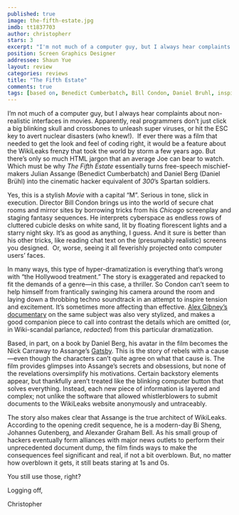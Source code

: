 ```yaml
---
published: true
image: the-fifth-estate.jpg
imdb: tt1837703
author: christopherr 
stars: 3
excerpt: "I'm not much of a computer guy, but I always hear complaints about non-realistic interfaces in movies."
position: Screen Graphics Designer
addressee: Shaun Yue
layout: review
categories: reviews
title: "The Fifth Estate"
comments: true
tags: [based on, Benedict Cumberbatch, Bill Condon, Daniel Bruhl, inspired by, Julian assange, the fifth estate, thriller, true events, true story, Uncategorized, wikileaks]
---
```

<p>I&rsquo;m not much of a computer guy, but I always hear complaints about non-realistic interfaces in movies. Apparently, real programmers don&rsquo;t just click a big blinking skull and crossbones to unleash super viruses, or hit the ESC key to avert nuclear disasters (who knew!).&nbsp; If ever there was a film that needed to get the look and feel of coding right, it would be a feature about the WikiLeaks frenzy that took the world by storm a few years ago. But there&rsquo;s only so much HTML jargon that an average Joe can bear to watch. Which must be why <em>The Fifth Estate</em> essentially turns free-speech mischief-makers Julian Assange (Benedict Cumberbatch) and Daniel Berg (Daniel Br&uuml;hl) into the cinematic hacker equivalent of <em>300</em>&rsquo;s Spartan soldiers.</p>
<p>Yes, this is a stylish <em>Movie</em> with a capital &ldquo;M&rdquo;. Serious in tone, slick in execution. Director Bill Condon brings us into the world of secure chat rooms and mirror sites by borrowing tricks from his <em>Chicago</em> screenplay and staging fantasy sequences. He interprets cyberspace as endless rows of cluttered cubicle desks on white sand, lit by floating florescent lights and a starry night sky. It&rsquo;s as good as anything, I guess. And it sure is better than his other tricks, like reading chat text on the (presumably realistic) screens you designed. &nbsp;Or, worse, seeing it all feverishly projected onto computer users&rsquo; faces.</p>
<p>In many ways, this type of hyper-dramatization is everything that&rsquo;s wrong with &ldquo;the Hollywood treatment.&rdquo; The story is exaggerated and repacked to fit the demands of a genre&mdash;in this case, a thriller. So Condon can&rsquo;t seem to help himself from frantically swinging his camera around the room and laying down a throbbing techno soundtrack in an attempt to inspire tension and excitement. It&rsquo;s sometimes more affecting than effective. <a href="/letters/2013/6/25/we-steal-secrets-the-story-of-wikileaks.html">Alex Gibney&rsquo;s documentary</a> on the same subject was also very stylized, and makes a good companion piece to call into contrast the details which are omitted (or, in Wiki-scandal parlance, <em>redacted</em>) from this particular dramatization.</p>
<p>Based, in part, on a book by Daniel Berg, his avatar in the film becomes the Nick Carraway to Assange&rsquo;s <a href="/letters/2013/5/10/the-great-gatsby.html">Gatsby</a>. This is the story of rebels with a cause&mdash;even though the characters can&rsquo;t quite agree on what that cause is. The film provides glimpses into Assange&rsquo;s secrets and obsessions, but none of the revelations oversimplify his motivations. Certain backstory elements appear, but thankfully aren&rsquo;t treated like the blinking computer button that solves everything. Instead, each new piece of information is layered and complex; not unlike the software that allowed whistlerblowers to submit documents to the WikiLeaks website anonymously and untraceably.</p>
<p>The story also makes clear that Assange is the true architect of WikiLeaks. According to the opening credit sequence, he is a modern-day Bi Sheng, Johannes Gutenberg, and Alexander Graham Bell. As his small group of hackers eventually form alliances with major news outlets to perform their unprecedented document dump, the film finds ways to make the consequences feel significant and real, if not a bit overblown. But, no matter how overblown it gets, it still beats staring at 1s and 0s.</p>
<p>You still use those, right?</p>
<p>Logging off,</p>
<p>Christopher&nbsp;</p>
